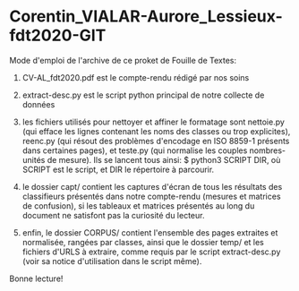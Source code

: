 # Corentin_VIALAR-Aurore_Lessieux-fdt2020-GIT
 
Mode d'emploi de l'archive de ce proket de Fouille de Textes:


1) CV-AL_fdt2020.pdf est le compte-rendu rédigé par nos soins

2) extract-desc.py est le script python principal de notre collecte de données

3) les fichiers utilisés pour nettoyer et affiner le formatage sont nettoie.py (qui efface les lignes contenant les noms des classes ou trop explicites), reenc.py (qui résout des problèmes d'encodage en ISO 8859-1 présents dans certaines pages), et teste.py (qui normalise les couples nombres-unités de mesure).
Ils se lancent tous ainsi: $ python3 SCRIPT DIR, où SCRIPT est le script, et DIR le répertoire à parcourir.

4) le dossier capt/ contient les captures d'écran de tous les résultats des classifieurs présentés dans notre compte-rendu (mesures et matrices de confusion), si les tableaux et matrices présentés au long du document ne satisfont pas la curiosité du lecteur.

5) enfin, le dossier CORPUS/ contient l'ensemble des pages extraites et normalisée, rangées par classes, ainsi que le dossier temp/ et les fichiers d'URLS à extraire, comme requis par le script extract-desc.py (voir sa notice d'utilisation dans le script même).

Bonne lecture!
